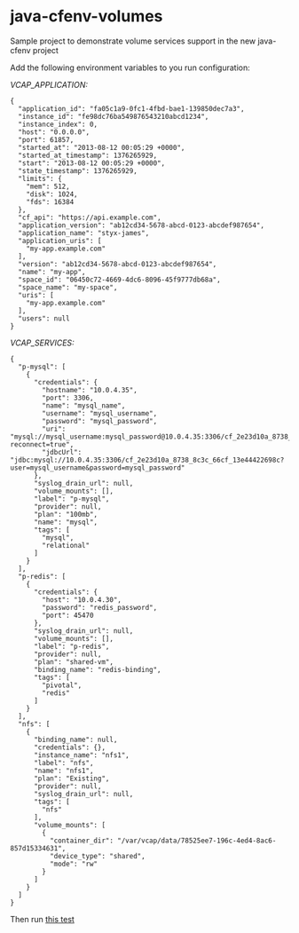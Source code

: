 # java-cfenv-volumes
Sample project to demonstrate volume services support in the new java-cfenv project

Add the following environment variables to you run configuration:

*VCAP_APPLICATION:*

```
{
  "application_id": "fa05c1a9-0fc1-4fbd-bae1-139850dec7a3",
  "instance_id": "fe98dc76ba549876543210abcd1234",
  "instance_index": 0,
  "host": "0.0.0.0",
  "port": 61857,
  "started_at": "2013-08-12 00:05:29 +0000",
  "started_at_timestamp": 1376265929,
  "start": "2013-08-12 00:05:29 +0000",
  "state_timestamp": 1376265929,
  "limits": {
    "mem": 512,
    "disk": 1024,
    "fds": 16384
  },
  "cf_api": "https://api.example.com",
  "application_version": "ab12cd34-5678-abcd-0123-abcdef987654",
  "application_name": "styx-james",
  "application_uris": [
    "my-app.example.com"
  ],
  "version": "ab12cd34-5678-abcd-0123-abcdef987654",
  "name": "my-app",
  "space_id": "06450c72-4669-4dc6-8096-45f9777db68a",
  "space_name": "my-space",
  "uris": [
    "my-app.example.com"
  ],
  "users": null
}
```

*VCAP_SERVICES:*

```
{
  "p-mysql": [
    {
      "credentials": {
        "hostname": "10.0.4.35",
        "port": 3306,
        "name": "mysql_name",
        "username": "mysql_username",
        "password": "mysql_password",
        "uri": "mysql://mysql_username:mysql_password@10.0.4.35:3306/cf_2e23d10a_8738_8c3c_66cf_13e44422698c?reconnect=true",
        "jdbcUrl": "jdbc:mysql://10.0.4.35:3306/cf_2e23d10a_8738_8c3c_66cf_13e44422698c?user=mysql_username&password=mysql_password"
      },
      "syslog_drain_url": null,
      "volume_mounts": [],
      "label": "p-mysql",
      "provider": null,
      "plan": "100mb",
      "name": "mysql",
      "tags": [
        "mysql",
        "relational"
      ]
    }
  ],
  "p-redis": [
    {
      "credentials": {
        "host": "10.0.4.30",
        "password": "redis_password",
        "port": 45470
      },
      "syslog_drain_url": null,
      "volume_mounts": [],
      "label": "p-redis",
      "provider": null,
      "plan": "shared-vm",
      "binding_name": "redis-binding",
      "tags": [
        "pivotal",
        "redis"
      ]
    }
  ],
  "nfs": [
    {
      "binding_name": null,
      "credentials": {},
      "instance_name": "nfs1",
      "label": "nfs",
      "name": "nfs1",
      "plan": "Existing",
      "provider": null,
      "syslog_drain_url": null,
      "tags": [
        "nfs"
      ],
      "volume_mounts": [
        {
          "container_dir": "/var/vcap/data/78525ee7-196c-4ed4-8ac6-857d15334631",
          "device_type": "shared",
          "mode": "rw"
        }
      ]
    }
  ]
}
```

Then run [this test](https://github.com/paulcwarren/java-cfenv-volumes/blob/5d8fbb928f19edd0addaf748ffc94e5851ff7d98/src/test/java/com/example/javacfenvvolumes/JavaCfenvVolumesApplicationTests.java#L22)
